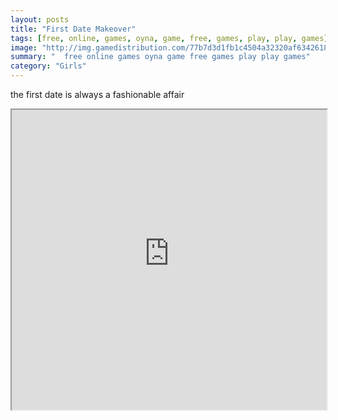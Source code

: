```yaml
---
layout: posts
title: "First Date Makeover"
tags: [free, online, games, oyna, game, free, games, play, play, games]
image: "http://img.gamedistribution.com/77b7d3d1fb1c4504a32320af6342618b.jpg"
summary: "  free online games oyna game free games play play games"
category: "Girls"
---
```


the first date is always a fashionable affair

<iframe width="100%" height="480px;" src="http://flash.gamedistribution.com?game=77b7d3d1fb1c4504a32320af6342618b"></iframe>